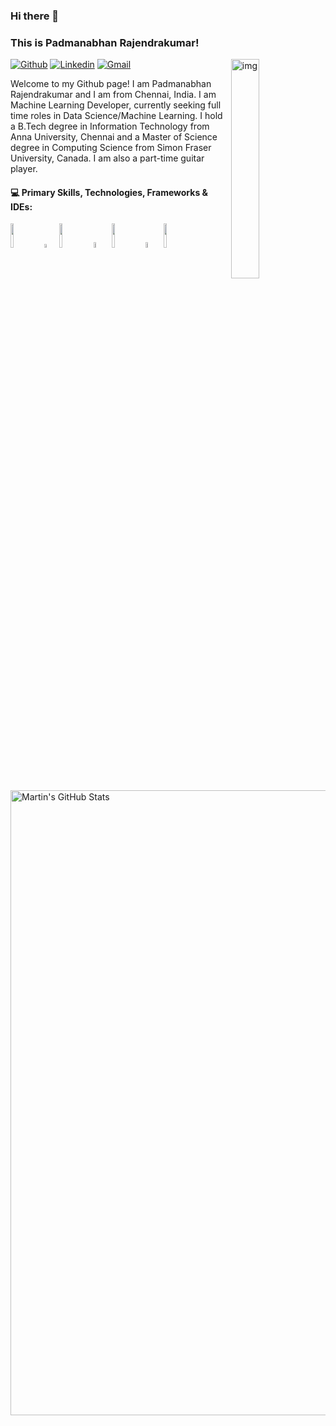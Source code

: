 ### Hi there 👋 
### This is Padmanabhan Rajendrakumar!

<img align="right" alt="img" src="https://github.com/padmanabhan-rajendrakumar/padmanabhan-rajendrakumar/blob/main/logos/12514027_10204761421270205_2397596640802648909_o.jpg" width="30%" height="auto" />

[![Github](https://img.shields.io/badge/-Github-000?style=flat&logo=Github&logoColor=white)](https://github.com/padmanabhan-rajendrakumar)
[![Linkedin](https://img.shields.io/badge/-LinkedIn-blue?style=flat&logo=Linkedin&logoColor=white)](https://www.linkedin.com/in/padmanabhan-rajendrakumar/)
[![Gmail](https://img.shields.io/badge/-Gmail-c14438?style=flat&logo=Gmail&logoColor=white)](mailto:padmanabhan.r90@gmail.com)

Welcome to my Github page! I am Padmanabhan Rajendrakumar and I am from Chennai, India. I am Machine Learning Developer, currently seeking full time roles in Data Science/Machine Learning. I hold a B.Tech degree in Information Technology from Anna University, Chennai and a Master of Science degree in Computing Science from Simon Fraser University, Canada. I am also a part-time guitar player.

#### :computer: Primary Skills, Technologies, Frameworks & IDEs: 
<p>
  
<code><img width="10%" src="https://www.vectorlogo.zone/logos/python/python-ar21.svg"></code> 
<code><img width="4%" src="https://github.com/padmanabhan-rajendrakumar/padmanabhan-rajendrakumar/blob/main/logos/jupyter-seeklogo.com.svg"></code>
<code><img width="10%" src="https://www.vectorlogo.zone/logos/tensorflow/tensorflow-ar21.svg"></code>
<code><img width="5%" src="https://www.vectorlogo.zone/logos/r-project/r-project-icon.svg"></code>
<code><img width="10%" src="https://www.vectorlogo.zone/logos/mongodb/mongodb-ar21.svg"></code>
<code><img width="5%" src="https://github.com/padmanabhan-rajendrakumar/padmanabhan-rajendrakumar/blob/main/logos/google-cloud-seeklogo.com.svg"></code>
<code><img width="10%" src="https://www.vectorlogo.zone/logos/git-scm/git-scm-ar21.svg"></code>
</p>
<a href="https://github.com/padmanabhan-rajendrakumar/padmanabhan-rajendrakumar">
  <img align="left" width="1000px" src="https://github-readme-stats.vercel.app/api?username=padmanabhan-rajendrakumar&show_icons=true&line_height=27&count_private=true&title_color=ffffff&text_color=c9cacc&icon_color=2bbc8a&bg_color=1d1f21" alt="Martin's GitHub Stats" />
</a>

